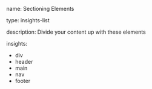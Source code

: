 name: Sectioning Elements

type: insights-list

description: Divide your content up with these elements

insights:

- div
- header
- main
- nav
- footer
